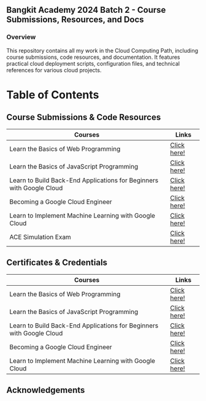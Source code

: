 
## Bangkit Academy 2024 Batch 2 - Course Submissions, Resources, and Docs

### Overview 

This repository contains all my work in the Cloud Computing Path, including course submissions, code resources, and documentation. It features practical cloud deployment scripts, configuration files, and technical references for various cloud projects.

# Table of Contents

## Course Submissions & Code Resources

| Courses | Links |
|---------|-------|
| Learn the Basics of Web Programming | [Click here!](#) |
| Learn the Basics of JavaScript Programming | [Click here!](#) |
| Learn to Build Back-End Applications for Beginners with Google Cloud | [Click here!](#) |
| Becoming a Google Cloud Engineer | [Click here!](#) |
| Learn to Implement Machine Learning with Google Cloud | [Click here!](#) |
| ACE Simulation Exam | [Click here!](#) |

## Certificates & Credentials

| Courses | Links |
|---------|-------|
| Learn the Basics of Web Programming | [Click here!](#) |
| Learn the Basics of JavaScript Programming | [Click here!](#) |
| Learn to Build Back-End Applications for Beginners with Google Cloud | [Click here!](#) |
| Becoming a Google Cloud Engineer | [Click here!](#) |
| Learn to Implement Machine Learning with Google Cloud | [Click here!](#) |

## Acknowledgements
